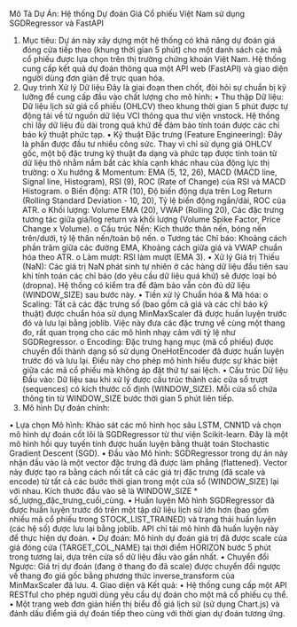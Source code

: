 Mô Tả Dự Án: Hệ thống Dự đoán Giá Cổ phiếu Việt Nam sử dụng SGDRegressor và FastAPI
1. Mục tiêu:
Dự án này xây dựng một hệ thống có khả năng dự đoán giá đóng cửa tiếp theo (khung thời gian 5 phút) cho một danh sách các mã cổ phiếu được lựa chọn trên thị trường chứng khoán Việt Nam. Hệ thống cung cấp kết quả dự đoán thông qua một API web (FastAPI) và giao diện người dùng đơn giản để trực quan hóa.
2. Quy trình Xử lý Dữ liệu
Đây là giai đoạn then chốt, đòi hỏi sự chuẩn bị kỹ lưỡng để cung cấp đầu vào chất lượng cho mô hình:
•	Thu thập Dữ liệu: Dữ liệu lịch sử giá cổ phiếu (OHLCV) theo khung thời gian 5 phút được tự động tải về từ nguồn dữ liệu VCI thông qua thư viện vnstock. Hệ thống chỉ lấy dữ liệu đủ dài trong quá khứ để đảm bảo tính toán được các chỉ báo kỹ thuật phức tạp.
•	Kỹ thuật Đặc trưng (Feature Engineering): Đây là phần được đầu tư nhiều công sức. Thay vì chỉ sử dụng giá OHLCV gốc, một bộ đặc trưng kỹ thuật đa dạng và phức tạp được tính toán từ dữ liệu thô nhằm nắm bắt các khía cạnh khác nhau của động lực thị trường:
o	Xu hướng & Momentum: EMA (5, 12, 26), MACD (MACD line, Signal line, Histogram), RSI (9), ROC (Rate of Change) của RSI và MACD Histogram.
o	Biến động: ATR (10), Độ biến động dựa trên Log Return (Rolling Standard Deviation - 10, 20), Tỷ lệ biến động ngắn/dài, ROC của ATR.
o	Khối lượng: Volume EMA (20), VWAP (Rolling 20), Các đặc trưng tương tác giữa giá/log return và khối lượng (Volume Spike Factor, Price Change x Volume).
o	Cấu trúc Nến: Kích thước thân nến, bóng nến trên/dưới, tỷ lệ thân nến/toàn bộ nến.
o	Tương tác Chỉ báo: Khoảng cách phần trăm giữa các đường EMA, Khoảng cách giữa giá và VWAP chuẩn hóa theo ATR.
o	Làm mượt: RSI làm mượt (EMA 3).
•	Xử lý Giá trị Thiếu (NaN): Các giá trị NaN phát sinh tự nhiên ở các hàng dữ liệu đầu tiên sau khi tính toán các chỉ báo (do yêu cầu dữ liệu quá khứ) sẽ được loại bỏ (dropna). Hệ thống có kiểm tra để đảm bảo vẫn còn đủ dữ liệu (WINDOW_SIZE) sau bước này.
•	Tiền xử lý Chuẩn hóa & Mã hóa:
o	Scaling: Tất cả các đặc trưng số (bao gồm cả giá và các chỉ báo kỹ thuật) được chuẩn hóa sử dụng MinMaxScaler đã được huấn luyện trước đó và lưu lại bằng joblib. Việc này đưa các đặc trưng về cùng một thang đo, rất quan trọng cho các mô hình nhạy cảm với tỷ lệ như SGDRegressor.
o	Encoding: Đặc trưng hạng mục (mã cổ phiếu) được chuyển đổi thành dạng số sử dụng OneHotEncoder đã được huấn luyện trước đó và lưu lại. Điều này cho phép mô hình hiểu được sự khác biệt giữa các mã cổ phiếu mà không áp đặt thứ tự sai lệch.
•	Cấu trúc Dữ liệu Đầu vào: Dữ liệu sau khi xử lý được cấu trúc thành các cửa sổ trượt (sequences) có kích thước cố định (WINDOW_SIZE). Mỗi cửa sổ chứa thông tin từ WINDOW_SIZE bước thời gian 5 phút liên tiếp.
3. Mô hình Dự đoán chính:
	
•	Lựa chọn Mô hình: Khảo sát các mô hình học sâu LSTM, CNN1D và chọn mô hình dự đoán cốt lõi là SGDRegressor từ thư viện Scikit-learn. Đây là một mô hình hồi quy tuyến tính được huấn luyện bằng thuật toán Stochastic Gradient Descent (SGD).
•	Đầu vào Mô hình: SGDRegressor trong dự án này nhận đầu vào là một vector đặc trưng đã được làm phẳng (flattened). Vector này được tạo ra bằng cách nối tất cả các giá trị đặc trưng (đã scale và encode) từ tất cả các bước thời gian trong một cửa sổ (WINDOW_SIZE) lại với nhau. Kích thước đầu vào sẽ là WINDOW_SIZE * số_lượng_đặc_trưng_cuối_cùng.
•	Huấn luyện Mô hình SGDRegressor đã được huấn luyện trước đó trên một tập dữ liệu lịch sử lớn hơn (bao gồm nhiều mã cổ phiếu trong STOCK_LIST_TRAINED) và trạng thái huấn luyện (các hệ số) được lưu lại bằng joblib. API chỉ tải mô hình đã huấn luyện này để thực hiện dự đoán.
•	Dự đoán: Mô hình dự đoán giá trị đã được scale của giá đóng cửa (TARGET_COL_NAME) tại thời điểm HORIZON bước 5 phút trong tương lai, dựa trên cửa sổ dữ liệu đầu vào gần nhất.
•	Chuyển đổi Ngược: Giá trị dự đoán (đang ở thang đo đã scale) được chuyển đổi ngược về thang đo giá gốc bằng phương thức inverse_transform của MinMaxScaler đã lưu.
4. Giao diện và Kết quả:
•	Hệ thống cung cấp một API RESTful cho phép người dùng yêu cầu dự đoán cho một mã cổ phiếu cụ thể.
•	Một trang web đơn giản hiển thị biểu đồ giá lịch sử (sử dụng Chart.js) và đánh dấu điểm giá dự đoán tiếp theo cùng với thời gian dự đoán tương ứng.
